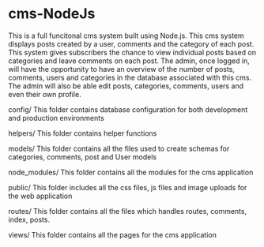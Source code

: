 # cms-NodeJs

This is a full funcitonal cms system built using Node.js. This cms system displays posts created by a user, comments and the category of each post. This system gives subscribers the chance to view individual posts based on categories and leave comments on each post. The admin, once logged in, will have the opportunity to have an overview of the number of posts, comments, users and categories in the database associated with this cms. The admin will also be able edit posts, categories, comments, users and even their own profile.

config/ This folder contains database configuration for both development and production environments

helpers/  This folder contains helper functions

models/ This folder contains all the files used to create schemas for categories, comments, post and User models

node_modules/ This folder contains all the modules for the cms application

public/ This folder includes all the css files, js files and image uploads for the web application

routes/ This folder contains all the files which handles routes, comments, index, posts.

views/ This folder contains all the pages for the cms application
